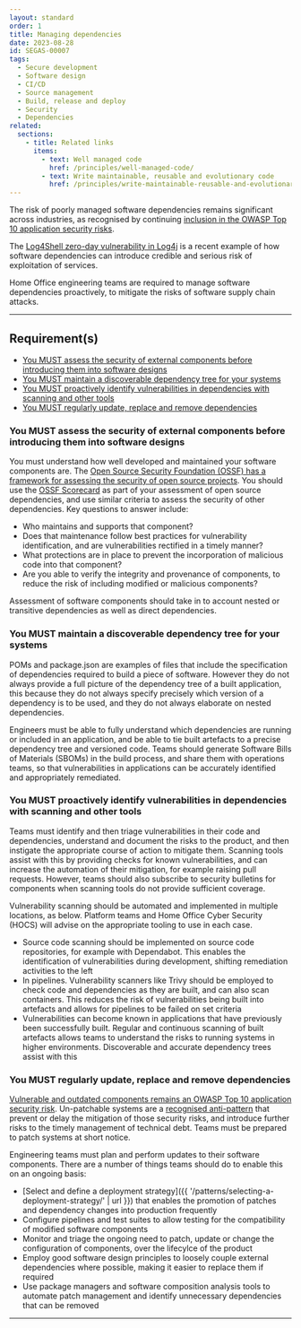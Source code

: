```yaml
---
layout: standard
order: 1
title: Managing dependencies
date: 2023-08-28
id: SEGAS-00007
tags:
  - Secure development
  - Software design
  - CI/CD
  - Source management
  - Build, release and deploy
  - Security
  - Dependencies
related:
  sections:
    - title: Related links
      items:
        - text: Well managed code
          href: /principles/well-managed-code/
        - text: Write maintainable, reusable and evolutionary code
          href: /principles/write-maintainable-reusable-and-evolutionary-code/
---
```


The risk of poorly managed software dependencies remains significant across industries, as recognised by continuing [inclusion in the OWASP Top 10 application security risks](https://owasp.org/Top10/A06_2021-Vulnerable_and_Outdated_Components/).

The [Log4Shell zero-day vulnerability in Log4j](https://www.ncsc.gov.uk/news/apache-log4j-vulnerability) is a recent example of how software dependencies can introduce credible and serious risk of exploitation of services.

Home Office engineering teams are required to manage software dependencies proactively, to mitigate the risks of software supply chain attacks.

---

## Requirement(s)

- [You MUST assess the security of external components before introducing them into software designs](#you-must-assess-the-security-of-external-components-before-introducing-them-into-software-designs)
- [You MUST maintain a discoverable dependency tree for your systems](#you-must-maintain-a-discoverable-dependency-tree-for-your-systems)
- [You MUST proactively identify vulnerabilities in dependencies with scanning and other tools](#you-must-proactively-identify-vulnerabilities-in-dependencies-with-scanning-and-other-tools)
- [You MUST regularly update, replace and remove dependencies](#you-must-regularly-update-replace-and-remove-dependencies)

### You MUST assess the security of external components before introducing them into software designs

You must understand how well developed and maintained your software components are. The [Open Source Security Foundation (OSSF) has a framework for assessing the security of open source projects](https://github.com/ossf/scorecard#scorecard-checks). You should use the [OSSF Scorecard](https://github.com/ossf/scorecard) as part of your assessment of open source dependencies, and use similar criteria to assess the security of other dependencies. Key questions to answer include:

- Who maintains and supports that component?
- Does that maintenance follow best practices for vulnerability identification, and are vulnerabilities rectified in a timely manner?
- What protections are in place to prevent the incorporation of malicious code into that component?
- Are you able to verify the integrity and provenance of components, to reduce the risk of including modified or malicious components?

Assessment of software components should take in to account nested or transitive dependencies as well as direct dependencies.

### You MUST maintain a discoverable dependency tree for your systems

POMs and package.json are examples of files that include the specification of dependencies required to build a piece of software. However they do not always provide a full picture of the dependency tree of a built application, this because they do not always specify precisely which version of a dependency is to be used, and they do not always elaborate on nested dependencies.

Engineers must be able to fully understand which dependencies are running or included in an application, and be able to tie built artefacts to a precise dependency tree and versioned code. Teams should generate Software Bills of Materials (SBOMs) in the build process, and share them with operations teams, so that vulnerabilities in applications can be accurately identified and appropriately remediated.

### You MUST proactively identify vulnerabilities in dependencies with scanning and other tools

Teams must identify and then triage vulnerabilities in their code and dependencies, understand and document the risks to the product, and then instigate the appropriate course of action to mitigate them. Scanning tools assist with this by providing checks for known vulnerabilities, and can increase the automation of their mitigation, for example raising pull requests. However, teams should also subscribe to security bulletins for components when scanning tools do not provide sufficient coverage.

Vulnerability scanning should be automated and implemented in multiple locations, as below. Platform teams and Home Office Cyber Security (HOCS) will advise on the appropriate tooling to use in each case.

- Source code scanning should be implemented on source code repositories, for example with Dependabot. This enables the identification of vulnerabilities during development, shifting remediation activities to the left
- In pipelines. Vulnerability scanners like Trivy should be employed to check code and dependencies as they are built, and can also scan containers. This reduces the risk of vulnerabilities being built into artefacts and allows for pipelines to be failed on set criteria
- Vulnerabilities can become known in applications that have previously been successfully built. Regular and continuous scanning of built artefacts allows teams to understand the risks to running systems in higher environments. Discoverable and accurate dependency trees assist with this

### You MUST regularly update, replace and remove dependencies

[Vulnerable and outdated components remains an OWASP Top 10 application security risk](https://owasp.org/Top10/A06_2021-Vulnerable_and_Outdated_Components/). Un-patchable systems are a [recognised anti-pattern](https://www.ncsc.gov.uk/whitepaper/security-architecture-anti-patterns#section_8) that prevent or delay the mitigation of those security risks, and introduce further risks to the timely management of technical debt. Teams must be prepared to patch systems at short notice.

Engineering teams must plan and perform updates to their software components. There are a number of things teams should do to enable this on an ongoing basis:

- [Select and define a deployment strategy]({{ '/patterns/selecting-a-deployment-strategy/' | url }}) that enables the promotion of patches and dependency changes into production frequently
- Configure pipelines and test suites to allow testing for the compatibility of modified software components
- Monitor and triage the ongoing need to patch, update or change the configuration of components, over the lifecylce of the product
- Employ good software design principles to loosely couple external dependencies where possible, making it easier to replace them if required
- Use package managers and software composition analysis tools to automate patch management and identify unnecessary dependencies that can be removed

---
